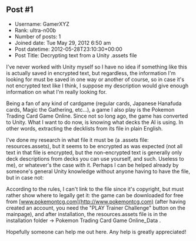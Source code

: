 ## Post #1
- Username: GamerXYZ
- Rank: ultra-n00b
- Number of posts: 1
- Joined date: Tue May 29, 2012 6:50 am
- Post datetime: 2012-05-28T23:10:30+00:00
- Post Title: Decrypting text from a Unity .assets file

I've never worked with Unity myself so I have no idea if something like this is actually saved in encrypted text, but regardless, the information I'm looking for must be saved in one way or another of course, so in case it's not encrypted text like I think, I suppose my description would give enough information on what I'm really looking for.

Being a fan of any kind of cardgame (regular cards, Japanese Hanafuda cards, Magic the Gathering, etc...), a game I also play is the Pokemon Trading Card Game Online. Since not so long ago, the game has converted to Unity. What I want to do now, is knowing what decks the AI is using. In other words, extracting the decklists from its file in plain English.

I've done my research in what file it must be (a .assets file: resources.assets), but it seems to be encrypted as was expected (not all text in that file is encrypted, but the non-encrypted text is generally only deck descriptions from decks you can use yourself, and such. Useless to me), or whatever's the case with it. Perhaps I can be helped already by someone's general Unity knowledge without anyone having to have the file, but in case not:

According to the rules, I can't link to the file since it's copyright, but must rather show where to legally get it: the game can be downloaded for free from [www.pokemontcg.com](http://www.pokemontcg.com) (after having created an account, you need the "PLAY Trainer Challenge" button on the mainpage), and after installation, the resources.assets file is in the installation folder -> Pokemon Trading Card Game Online_Data .

Hopefully someone can help me out here. Any help is greatly appreciated!
